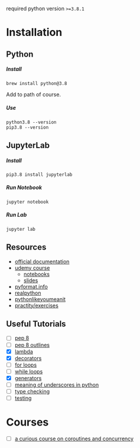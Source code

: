 required python version `>=3.8.1`

# Installation
## Python
##### Install
    brew install python@3.8
Add to path of course.
##### Use
    python3.8 --version
    pip3.8 --version

## JupyterLab
##### Install
    pip3.8 install jupyterlab
##### Run Notebook
    jupyter notebook
##### Run Lab
    jupyter lab

## Resources
  - [official documentation](https://docs.python.org/3/tutorial)
  - [udemy course](https://www.udemy.com/course/complete-python-bootcamp)
    - [notebooks](https://github.com/Pierian-Data/Complete-Python-3-Bootcamp)
    - [slides](https://drive.google.com/drive/folders/1cAM251bjoBCYF2bHfMM07MOGEgU2Q2VQ?usp=sharing)
  - [pyformat.info](https://pyformat.info/)
  - [realpython](https://realpython.com)
  - [pythonlikeyoumeanit](https://www.pythonlikeyoumeanit.com/)
  - [practity/exercises](https://practity.com/343-2/)

## Useful Tutorials
  - [ ] [pep 8](https://www.python.org/dev/peps/pep-0008/)
  - [ ] [pep 8 outlines](https://realpython.com/python-pep8/)
  - [x] [lambda](https://realpython.com/python-lambda/)
  - [x] [decorators](https://www.thecodeship.com/patterns/guide-to-python-function-decorators/)
  - [ ] [for loops](https://realpython.com/python-for-loop/)
  - [ ] [while loops](https://realpython.com/python-while-loop/)
  - [x] [generators](https://realpython.com/introduction-to-python-generators/)
  - [ ] [meaning of underscores in python](https://dbader.org/blog/meaning-of-underscores-in-python)
  - [ ] [type checking](https://realpython.com/python-type-checking/#hello-types)
  - [ ] [testing](https://realpython.com/python-testing/)

# Courses
  - [ ] [a curious course on coroutines and concurrency](#http://www.dabeaz.com/coroutines/)